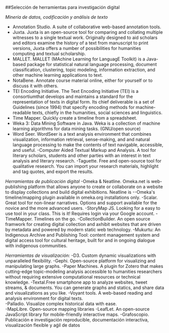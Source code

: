 ##Selección de herramientas para investigación digital 

*Minería de datos, codificación y análisis de texto* 

- Annotation Studio. A suite of collaborative web-based annotation tools. 
- Juxta. Juxta is an open-source tool for comparing and collating multiple witnesses to a single textual work. Originally designed to aid scholars and editors examine the history of a text from manuscript to print versions, Juxta offers a number of possibilities for humanities computing and textual scholarship. 
- MALLET. MALLET (MAchine Learning for LanguagE Toolkit) is a Java-based package for statistical natural language processing, document classification, clustering, topic modeling, information extraction, and other machine learning applications to text. 
- NotaBene. Annotate course material online, either for yourself or to discuss it with others. 
- TEI Encoding Initiative. The Text Encoding Initiative (TEI) is a consortiumthat develops and maintains a standard for the representation of texts in digital form. Its chief deliverable is a set of Guidelines (since 1994) that specify encoding methods for machine-readable texts, chiefly in the humanities, social sciences and linguistics. 
- Time Mapper. Quickly create a timeline from a spreadsheet. 
- Weka 3: Data Mining Software in Java. Weka is a collection of machine learning algorithms for data mining tasks. (GNU/open source) 
- Word Seer. WordSeer is a text analysis environment that combines visualization, information retrieval, sense-making, and and natural language processing to make the contents of text navigable, accessible, and useful. 
-Computer Aided Textual Markup and Analysis. A tool for literary scholars, students and other parties with an interest in text analysis and literary research. 
-Taguette. Free and open-source tool for qualitative research. You can import your research materials, highlight and tag quotes, and export the results. 


*Herramientas de publicación digital* 
-Omeka & Neatline. Omeka.net is web-publishing platform that allows anyone to create or collaborate on a website to display collections and build digital exhibitions. Neatline is --Omeka's timeline/mapping plugin available in omeka.org installations only. 
-Scalar. Great tool for non-linear narratives. Options and support available for the novice and the more advanced users. 
-StoryMap JS. Looking for a easy to use tool in your class. This is it! Requires login via your Google account. 
-TimeMapper. Timelines on the go. 
-CollectionBuilder. An open source framwork for creating digital collection and axhibit websites that are driven by metadata and powered by modern static web technology. 
-Mukurtu: An Indigenous Archive and Publishing Tool: content management system and digital access tool for cultural heritage, built for and in ongoing dialogue with indigenous communities. 

*Herramientas de visualización:* 
-D3. Custom dynamic visualizations with unparalleled flexibility. 
-Gephi. Open-source platform for visualizing and manipulating large graphs. 
-Paper Machines. A plugin for Zotero that makes cutting-edge topic-modeling analysis accessible to humanities researchers without requiring extensive computational resources or technical knowledge. 
-Textal.Free smartphone app to analyze websites, tweet streams, & documents. You can generate graphs and statics, and share data and visualizations as you like. 
-Voyant tools.  A web-based reading and analysis environment for digital texts.  
-Palladio. Visualize complex historical data with ease.  
-MapLibre. Open-source mapping libraries 
-LeafLet. An open-source JavaScript library  for mobile-friendly interactive maps. 
-Grafoscopio. Publicación e investigación reproducible, documentación interactiva, visualización flexible y aǵil de datos 
 

 

 

